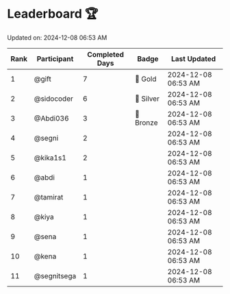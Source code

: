 # Leaderboard 🏆

Updated on: 2024-12-08 06:53 AM

| Rank | Participant       | Completed Days | Badge      | Last Updated         |
|------|-------------------|----------------|------------|----------------------|
| 1    | @gift             | 7              | 🏅 Gold     | 2024-12-08 06:53 AM |
| 2    | @sidocoder        | 6              | 🥈 Silver   | 2024-12-08 06:53 AM |
| 3    | @Abdi036          | 3              | 🥉 Bronze   | 2024-12-08 06:53 AM |
| 4    | @segni            | 2              |            | 2024-12-08 06:53 AM |
| 5    | @kika1s1          | 2              |            | 2024-12-08 06:53 AM |
| 6    | @abdi             | 1              |            | 2024-12-08 06:53 AM |
| 7    | @tamirat          | 1              |            | 2024-12-08 06:53 AM |
| 8    | @kiya             | 1              |            | 2024-12-08 06:53 AM |
| 9    | @sena             | 1              |            | 2024-12-08 06:53 AM |
| 10   | @kena             | 1              |            | 2024-12-08 06:53 AM |
| 11   | @segnitsega       | 1              |            | 2024-12-08 06:53 AM |
